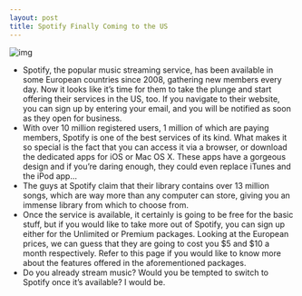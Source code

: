 ```yaml
---
layout: post
title: Spotify Finally Coming to the US
---
```

![img](http://media.idownloadblog.com/wp-content/uploads/2011/07/Spotify.png)
* Spotify, the popular music streaming service, has been available in some European countries since 2008, gathering new members every day. Now it looks like it’s time for them to take the plunge and start offering their services in the US, too. If you navigate to their website, you can sign up by entering your email, and you will be notified as soon as they open for business.
* With over 10 million registered users, 1 million of which are paying members, Spotify is one of the best services of its kind. What makes it so special is the fact that you can access it via a browser, or download the dedicated apps for iOS or Mac OS X. These apps have a gorgeous design and if you’re daring enough, they could even replace iTunes and the iPod app…
* The guys at Spotify claim that their library contains over 13 million songs, which are way more than any computer can store, giving you an immense library from which to choose from.
* Once the service is available, it certainly is going to be free for the basic stuff, but if you would like to take more out of Spotify, you can sign up either for the Unlimited or Premium packages. Looking at the European prices, we can guess that they are going to cost you $5 and $10 a month respectively. Refer to this page if you would like to know more about the features offered in the aforementioned packages.
* Do you already stream music? Would you be tempted to switch to Spotify once it’s available? I would be.

